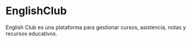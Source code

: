 # EnglishClub
English Club es una plataforma para gestionar cursos, asistencia, notas y recursos educativos.
